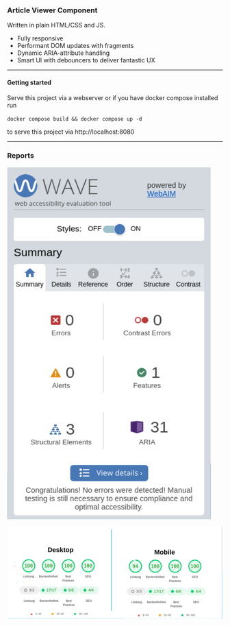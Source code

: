 ### Article Viewer Component

Written in plain HTML/CSS and JS.

- Fully responsive
- Performant DOM updates with fragments
- Dynamic ARIA-attribute handling
- Smart UI with debouncers to deliver fantastic UX

____
#### Getting started

Serve this project via a webserver or if you have docker compose installed run 

`docker compose build && docker compose up -d`

to serve this project via http://localhost:8080


____
### Reports


![WAVE report](image.png)

![Lighthouse report](image-1.png)